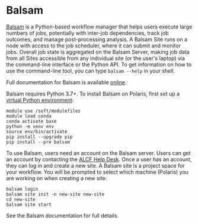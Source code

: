 # Balsam

[Balsam](https://balsam.readthedocs.io/en/latest/) is a Python-based workflow manager that helps users execute large numbers of jobs, potentially with inter-job dependencies, track job outcomes, and manage post-processing analysis. A Balsam Site runs on a node with access to the job scheduler, where it can submit and monitor jobs. Overall job state is aggregated on the Balsam Server, making job data from all Sites accessible from any individual site (or the user's laptop) via the command-line interface or the Python API. To get information on how to use the command-line tool, you can type `balsam --help` in your shell.

Full documentation for Balsam is available [online](https://balsam.readthedocs.io/en/latest/).

Balsam requires Python 3.7+. To install Balsam on Polaris, first set up a [virtual Python environment](../data-science/python.md):

```shell
module use /soft/modulefiles
module load conda
conda activate base
python -m venv env
source env/bin/activate
pip install --upgrade pip
pip install --pre balsam
```

To use Balsam, users need an account on the Balsam server. Users can get an account by contacting the [ALCF Help Desk](mailto:support@alcf.anl.gov). Once a user has an account, they can log in and create a new site. A Balsam site is a project space for your workflow. You will be prompted to select which machine (Polaris) you are working on when creating a new site:

```shell
balsam login
balsam site init -n new-site new-site
cd new-site
balsam site start
```

See the Balsam documentation for full details.